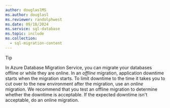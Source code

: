 ```yaml
---
author: douglaslMS
ms.author: douglasl
ms.reviewer: randolphwest
ms.date: 09/18/2024
ms.service: sql-database
ms.topic: include
ms.collection:
  - sql-migration-content
---
```

> [!TIP]  
> In Azure Database Migration Service, you can migrate your databases offline or while they are online. In an *offline* migration, application downtime starts when the migration starts. To limit downtime to the time it takes you to cut over to the new environment after the migration, use an *online* migration. We recommend that you test an offline migration to determine whether the downtime is acceptable. If the expected downtime isn't acceptable, do an online migration.
